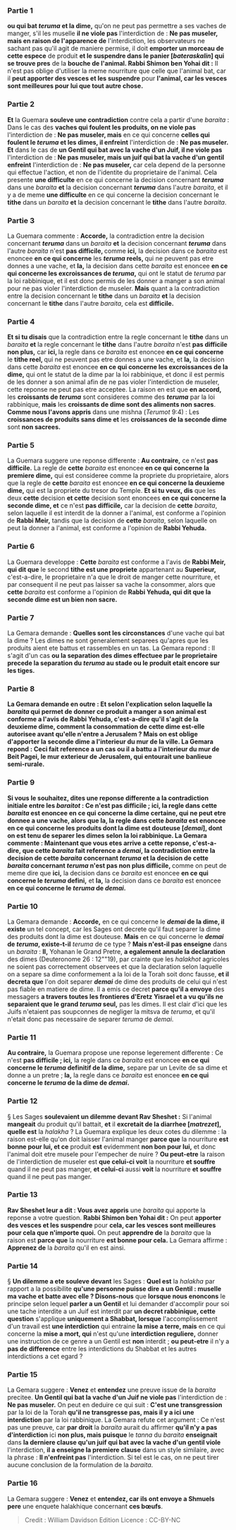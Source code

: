 
### Partie 1
<b>ou qui bat <i>teruma</i> et la dime,</b> qu'on ne peut pas permettre a ses vaches de manger, s'il les muselle <b>il ne viole pas</b> l'interdiction de : <b>Ne pas museler, mais en raison de l'apparence de</b> l'interdiction, les observateurs ne sachant pas qu'il agit de maniere permise, il doit <b>emporter un morceau de cette espece</b> de produit <b>et le suspendre dans le panier [<i>bateraskalin</i>] qui se trouve pres</b> de la <b>bouche de l'animal. Rabbi Shimon ben Yohai dit :</b> Il n'est pas oblige d'utiliser la meme nourriture que celle que l'animal bat, car il <b>peut apporter des vesces et les suspendre</b> pour <b>l'animal, car les vesces sont meilleures pour lui que tout autre chose.</b>

### Partie 2
<b>Et</b> la Guemara <b>souleve une contradiction</b> contre cela a partir d'une <i>baraita</i> : Dans le cas des <b>vaches qui foulent les produits, on ne viole pas</b> l'interdiction de : <b>Ne pas museler, mais</b> en ce qui concerne <b>celles qui foulent le <i>teruma</i> et les dimes, il enfreint</b> l'interdiction de : <b>Ne pas museler. Et</b> dans le cas de <b>un Gentil qui bat avec la vache d'un Juif, il ne viole pas</b> l'interdiction de : <b>Ne pas museler, mais un juif qui bat la vache d'un gentil enfreint</b> l'interdiction de : <b>Ne pas museler,</b> car cela depend de la personne qui effectue l'action, et non de l'identite du proprietaire de l'animal. Cela presente <b>une difficulte</b> en ce qui concerne la decision concernant <b><i>teruma</i></b> dans une <i>baraita</i> <b>et</b> la decision concernant <b><i>teruma</i></b> dans l'autre <i>baraita</i>, et il y a de meme <b>une difficulte</b> en ce qui concerne la decision concernant le <b>tithe</b> dans un <i>baraita</i> <b>et</b> la decision concernant le <b>tithe</b> dans l'autre <i>baraita</i>.

### Partie 3
La Guemara commente : <b>Accorde,</b> la contradiction entre la decision concernant <b><i>teruma</i></b> dans un <i>baraita</i> <b>et</b> la decision concernant <b><i>teruma</i></b> dans l'autre <i>baraita</i> n'est <b>pas difficile, </b> comme <b>ici,</b> la decision dans ce <i>baraita</i> est enoncee <b>en ce qui concerne</b> les <b><i>teruma</i> reels, </b> qui ne peuvent pas etre donnes a une vache, et <b>la,</b> la decision dans cette <i>baraita</i> est enoncee <b>en ce qui concerne les excroissances de <i>teruma</i>,</b> qui ont le statut de <i>teruma</i> par la loi rabbinique, et il est donc permis de les donner a manger a son animal pour ne pas violer l'interdiction de museler. <b>Mais</b> quant a la contradiction entre la decision concernant le <b>tithe</b> dans un <i>baraita</i> <b>et</b> la decision concernant le <b>tithe</b> dans l'autre <i>baraita</i>, cela est <b>difficile.</b>

### Partie 4
<b>Et si tu disais</b> que la contradiction entre la regle concernant le <b>tithe</b> dans un <i>baraita</i> <b>et</b> la regle concernant le <b>tithe</b> dans l'autre <i>baraita</i> n'est <b>pas difficile non plus,</b> car <b>ici, </b> la regle dans ce <i>baraita</i> est enoncee <b>en ce qui concerne</b> le <b>tithe reel, </b> qui ne peuvent pas etre donnes a une vache, et <b>la,</b> la decision dans cette <i>baraita</i> est enoncee <b>en ce qui concerne les excroissances de la dime,</b> qui ont le statut de la dime par la loi rabbinique, et donc il est permis de les donner a son animal afin de ne pas violer l'interdiction de museler, cette reponse ne peut pas etre acceptee. La raison en est que <b>en accord,</b> les <b>croissants de <i>teruma</i></b> sont consideres comme des <b><i>teruma</i></b> par la loi rabbinique, <b>mais</b> les <b>croissants de dime sont des aliments non sacres</b>. <b>Comme nous l'avons appris</b> dans une mishna (<i>Terumot</i> 9:4) : Les <b>croissances de produits sans dime et</b> les <b>croissances de la seconde dime</b> sont <b>non sacrees.</b>

### Partie 5
La Guemara suggere une reponse differente : <b>Au contraire,</b> ce n'est <b>pas difficile.</b> La regle de <b>cette</b> <i>baraita</i> est enoncee <b>en ce qui concerne la premiere dime,</b> qui est consideree comme la propriete du proprietaire, alors que la regle de <b>cette</b> <i>baraita</i> est enoncee <b>en ce qui concerne la deuxieme dime,</b> qui est la propriete du tresor du Temple. <b>Et si tu veux, dis</b> que les deux <b>cette</b> decision <b>et cette</b> decision sont enoncees <b>en ce qui concerne la seconde dime, et</b> ce n'est <b>pas difficile,</b> car la decision de <b>cette</b> <i>baraita</i>, selon laquelle il est interdit de la donner a l'animal, est conforme a l'opinion de <b>Rabbi Meir,</b> tandis que la decision de <b>cette</b> <i>baraita</i>, selon laquelle on peut la donner a l'animal, est conforme a l'opinion de <b>Rabbi Yehuda. </b>

### Partie 6
La Guemara developpe : <b>Cette</b> <i>baraita</i> est conforme a l'avis de <b>Rabbi Meir, qui dit que</b> le second <b>tithe est une propriete</b> appartenant au <b>Superieur,</b> c'est-a-dire, le proprietaire n'a que le droit de manger cette nourriture, et par consequent il ne peut pas laisser sa vache la consommer, alors que <b>cette</b> <i>baraita</i> est conforme a l'opinion de <b>Rabbi Yehuda, qui dit que la seconde dime est un bien non sacre.</b>

### Partie 7
La Gemara demande : <b>Quelles sont les circonstances</b> d'une vache qui bat la dime ? Les dimes ne sont generalement separees qu'apres que les produits aient ete battus et rassembles en un tas. La Gemara repond : Il s'agit d'un cas <b>ou la separation des dimes effectuee par le proprietaire <b>precede</b> la separation du <i>teruma</i> au stade <b>ou</b> le produit etait encore <b>sur les tiges.</b>

### Partie 8
La Gemara demande en outre : <b>Et selon</b> l'explication selon laquelle la <i>baraita</i> qui permet de donner ce produit a manger a son animal est conforme a l'avis de <b>Rabbi Yehuda,</b> c'est-a-dire qu'il s'agit de la deuxieme dime, comment la consommation de cette dime est-elle autorisee avant qu'elle n'entre a Jerusalem ? <b>Mais</b> on est <b>oblige</b> d'apporter la seconde dime a l'interieur du <b>mur de la ville.</b> La Gemara repond : Ceci fait reference a un cas <b>ou il a battu a l'interieur du mur de Beit Pagei,</b> le mur exterieur de Jerusalem, qui entourait une banlieue semi-rurale.

### Partie 9
<b>Si vous le souhaitez, dites</b> une reponse differente a la contradiction initiale entre les <i>baraitot</i> : Ce n'est <b>pas difficile ; ici,</b> la regle dans cette <i>baraita</i> est enoncee <b>en ce qui concerne la dime certaine,</b> qui ne peut etre donnee a une vache, alors que <b>la,</b> la regle dans cette <i>baraita</i> est enoncee <b>en ce qui concerne les produits dont la dime est douteuse [<i>demai</i>],</b> dont on est tenu de separer les dimes selon la loi rabbinique. La Gemara commente : <b>Maintenant que vous etes arrive a cette</b> reponse, c'est-a-dire, que cette <i>baraita</i> fait reference a <i>demai</i>, la contradiction entre la decision de cette <i>baraita</i> concernant <b><i>teruma</i> et</b> la decision de cette <i>baraita</i> concernant <b><i>teruma</i></b> n'est pas non plus difficile, </b> comme on peut de meme dire que <b>ici,</b> la decision dans ce <i>baraita</i> est enoncee <b>en ce qui concerne le <i>teruma</i> defini,</b> et <b>la,</b> la decision dans ce <i>baraita</i> est enoncee <b>en ce qui concerne le <i>teruma</i> de <i>demai</i>. </b>

### Partie 10
La Gemara demande : <b>Accorde,</b> en ce qui concerne le <b><i>demai</i> de la dime, il existe</b> un tel concept, car les Sages ont decrete qu'il faut separer la dime des produits dont la dime est douteuse. <b>Mais</b> en ce qui concerne le <b><i>demai</i> de <i>teruma</i>, existe-t-il</b> <i>teruma</i> de ce type ? <b>Mais n'est-il pas enseigne</b> dans un <i>baraita</i> : <b>Il,</b> Yohanan le Grand Pretre, <b>a egalement annule la declaration</b> des dimes (Deuteronome 26 : 12""19), par crainte que les <i>halakhot</i> agricoles ne soient pas correctement observees et que la declaration selon laquelle on a separe sa dime conformement a la loi de la Torah soit donc fausse, <b>et il decreta que</b> l'on doit separer <b><i>demai</i></b> de dime des produits de celui qui n'est pas fiable en matiere de dime. Il a emis ce decret <b>parce qu'il a envoye</b> des messagers <b>a travers toutes les frontieres d'Eretz Yisrael et a vu qu'ils ne separaient que le grand <i>teruma</i> seul,</b> pas les dimes. Il est clair d'ici que les Juifs n'etaient pas soupconnes de negliger la mitsva de <i>teruma</i>, et qu'il n'etait donc pas necessaire de separer <i>teruma</i> de <i>demai</i>.

### Partie 11
<b>Au contraire,</b> la Guemara propose une reponse legerement differente : Ce n'est <b>pas difficile ; ici,</b> la regle dans ce <i>baraita</i> est enoncee <b>en ce qui concerne le <i>teruma</i> definitif de la dime,</b> separe par un Levite de sa dime et donne a un pretre ; <b>la,</b> la regle dans ce <i>baraita</i> est enoncee <b>en ce qui concerne le <i>teruma</i> de la dime de <i>demai</i>.</b>

### Partie 12
§ Les Sages <b>soulevaient un dilemme devant Rav Sheshet :</b> Si l'animal <b>mangeait</b> du produit qu'il battait, <b>et</b> il <b>excretait de la diarrhee [<i>matrezet</i>], quelle est</b> la <i>halakha</i> ? La Guemara explique les deux cotes du dilemme : la raison est-elle qu'on doit laisser l'animal manger <b>parce que</b> la nourriture <b>est bonne pour lui, et ce</b> produit <b>est</b> evidemment <b>non bon pour lui,</b> et donc l'animal doit etre musele pour l'empecher de nuire ? <b>Ou peut-etre</b> la raison de l'interdiction de museler est <b>que celui-ci voit</b> la nourriture <b>et souffre</b> quand il ne peut pas manger, <b>et celui-ci</b> aussi <b>voit</b> la nourriture <b>et souffre</b> quand il ne peut pas manger.

### Partie 13
<b>Rav Sheshet leur a dit : Vous avez appris</b> une <i>baraita</i> qui apporte la reponse a votre question. <b>Rabbi Shimon ben Yohai dit :</b> On peut <b>apporter des vesces et les suspendre</b> pour <b>cela, car les vesces sont meilleures pour cela que n'importe quoi.</b> On peut <b>apprendre de</b> la <i>baraita</i> que la raison est <b>parce que</b> la nourriture <b>est bonne pour cela.</b> La Gemara affirme : <b>Apprenez de</b> la <i>baraita</i> qu'il en est ainsi.

### Partie 14
§ <b>Un dilemme a ete souleve devant</b> les Sages : <b>Quel est</b> la <i>halakha</i> par rapport a la possibilite <b>qu'une personne puisse dire a un Gentil : muselle ma vache et batte avec elle ? Disons-nous</b> que <b>lorsque nous enoncons</b> le principe selon lequel <b>parler a un Gentil</b> et lui demander d'accomplir pour soi une tache interdite a un Juif est interdit par <b>un decret rabbinique, cette question</b> s'applique <b>uniquement a Shabbat, lorsque</b> l'accomplissement d'un travail est <b>une interdiction</b> qui entraine <b>la mise a terre, mais</b> en ce qui concerne la <b>mise a mort, qui</b> n'est qu'une <b>interdiction reguliere,</b> donner une instruction de ce genre a un Gentil est <b>non</b> interdit ; <b>ou peut-etre</b> il n'y a <b>pas de difference</b> entre les interdictions du Shabbat et les autres interdictions a cet egard ?

### Partie 15
La Gemara suggere : <b>Venez</b> et <b>entendez</b> une preuve issue de la <i>baraita</i> precitee. <b>Un Gentil qui bat la vache d'un Juif ne viole pas</b> l'interdiction de : <b>Ne pas museler.</b> On peut en deduire ce qui suit : <b>C'est une transgression</b> par la loi de la Torah <b>qu'il ne transgresse pas, mais il y a ici une interdiction</b> par la loi rabbinique. La Gemara refute cet argument : Ce n'est pas une preuve, car <b>par droit</b> la <i>baraita</i> aurait du affirmer <b>qu'il n'y a pas d'interdiction</b> ici <b>non plus, mais puisque</b> le <i>tanna</i> du <i>baraita</i> <b>enseignait</b> dans <b>la derniere clause qu'un juif qui bat avec la vache d'un gentil viole</b> l'interdiction, <b>il a enseigne la premiere clause</b> dans un style similaire, avec la phrase : <b>Il n'enfreint pas</b> l'interdiction. Si tel est le cas, on ne peut tirer aucune conclusion de la formulation de la <i>baraita</i>.

### Partie 16
La Gemara suggere : <b>Venez</b> et <b>entendez, car ils ont envoye a Shmuels pere</b> une enquete halakhique concernant <b>ces bœufs</b>.

>Credit : William Davidson Edition
>Licence : CC-BY-NC